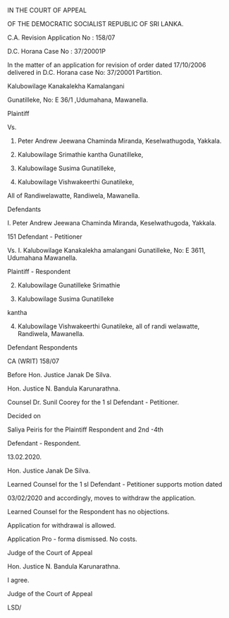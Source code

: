 IN THE COURT OF APPEAL

OF THE DEMOCRATIC SOCIALIST REPUBLIC OF SRI LANKA.

C.A. Revision Application No : 158/07

D.C. Horana Case No : 37/20001P

In the matter of an application for revision of order dated 17/10/2006 delivered in D.C. Horana case No: 37/20001 Partition.

Kalubowilage Kanakalekha Kamalangani

Gunatilleke, No: E 36/1 ,Udumahana, Mawanella.

Plaintiff

Vs.

1. Peter Andrew Jeewana Chaminda Miranda, Keselwathugoda, Yakkala.

2. Kalubowilage Srimathie kantha Gunatilleke,

3. Kalubowilage Susima Gunatilleke,

4. Kalubowilage Vishwakeerthi Gunatileke,

All of Randiwelawatte, Randiwela, Mawanella.

Defendants

I. Peter Andrew Jeewana Chaminda Miranda, Keselwathugoda, Yakkala.

151 Defendant - Petitioner

Vs. I. Kalubowilage Kanakalekha amalangani Gunatilleke, No: E 3611, Udumahana Mawanella.

Plaintiff - Respondent

2. Kalubowilage Gunatilleke Srimathie

3. Kalubowilage Susima Gunatilleke

kantha

4. Kalubowilage Vishwakeerthi Gunatileke, all of randi welawatte, Randiwela, Mawanella.

Defendant Respondents

CA (WRIT) 158/07

Before Hon. Justice Janak De Silva.

Hon. Justice N. Bandula Karunarathna.

Counsel Dr. Sunil Coorey for the 1 sl Defendant - Petitioner.

Decided on

Saliya Peiris for the Plaintiff Respondent and 2nd -4th

Defendant - Respondent.

13.02.2020.

Hon. Justice Janak De Silva.

Learned Counsel for the 1 sl Defendant - Petitioner supports motion dated

03/02/2020 and accordingly, moves to withdraw the application.

Learned Counsel for the Respondent has no objections.

Application for withdrawal is allowed.

Application Pro - forma dismissed. No costs.

Judge of the Court of Appeal

Hon. Justice N. Bandula Karunarathna.

I agree.

Judge of the Court of Appeal

LSD/